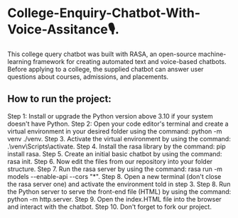 # College-Enquiry-Chatbot-With-Voice-Assitance🎙.
This college query chatbot was built with RASA, an open-source machine-learning framework for creating automated text and voice-based chatbots. Before applying to a college, the supplied chatbot can answer user questions about courses, admissions, and placements.

## How to run the project:

Step 1: Install or upgrade the Python version above 3.10 if your system doesn't have Python.
Step 2: Open your code editor's terminal and create a virtual environment in your desired folder using the command: python -m venv ./venv.
Step 3. Activate the virtual environment by using the command: .\venv\Scripts\activate.
Step 4. Install the rasa library by the command: pip install rasa.
Step 5. Create an initial basic chatbot by using the command: rasa init.
Step 6. Now edit the files from our repository into your folder structure.
Step 7. Run the rasa server by using the command: rasa run -m models --enable-api --cors "*".
Step 8. Open a new terminal (don't close the rasa server one) and activate the environment told in step 3.
Step 8. Run the Python server to serve the front-end file (HTML) by using the command: python -m http.server.
Step 9. Open the index.HTML file into the browser and interact with the chatbot.
Step 10. Don't forget to fork our project.





